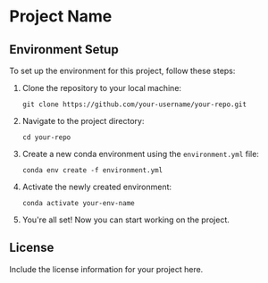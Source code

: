 # Project Name

## Environment Setup

To set up the environment for this project, follow these steps:

1. Clone the repository to your local machine:

    ```shell
    git clone https://github.com/your-username/your-repo.git
    ```

2. Navigate to the project directory:

    ```shell
    cd your-repo
    ```

3. Create a new conda environment using the `environment.yml` file:

    ```shell
    conda env create -f environment.yml
    ```

4. Activate the newly created environment:

    ```shell
    conda activate your-env-name
    ```

5. You're all set! Now you can start working on the project.

## License

Include the license information for your project here.